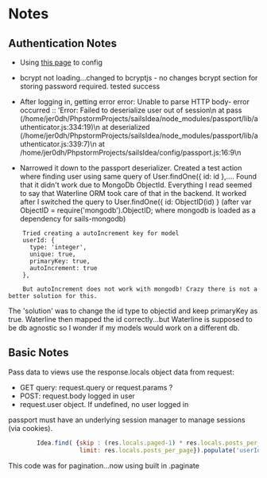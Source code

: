 # Notes #

## Authentication Notes ##
  * Using [this page](http://iliketomatoes.com/implement-passport-js-authentication-with-sails-js-0-10-2/) to config
  * bcrypt not loading...changed to bcryptjs - no changes bcrypt section for storing password required. tested success
  * After logging in, getting error error: Unable to parse HTTP body- error occurred :: 'Error: Failed to deserialize user out of session\n    at pass (/home/jer0dh/PhpstormProjects/sailsIdea/node_modules/passport/lib/authenticator.js:334:19)\n    at deserialized (/home/jer0dh/PhpstormProjects/sailsIdea/node_modules/passport/lib/authenticator.js:339:7)\n    at /home/jer0dh/PhpstormProjects/sailsIdea/config/passport.js:16:9\n  

  * Narrowed it down to the passport deserializer.  Created a test action where finding user using same query of User.findOne({ id: id },.... 
   Found that it didn't work due to MongoDb ObjectId.  Everything I read seemed to say that Waterline ORM took care of that in the backend. It worked after I 
switched the query to User.findOne({ id: ObjectID(id) }  (after var ObjectID = require('mongodb').ObjectID; where mongodb is loaded as a dependency for sails-mongodb)
   
```
    Tried creating a autoIncrement key for model
    userId: {
      type: 'integer',
      unique: true,
      primaryKey: true,
      autoIncrement: true
    },

    But autoIncrement does not work with mongodb! Crazy there is not a better solution for this.
```
  The 'solution' was to change the id type to objectid and keep primaryKey as true.  Waterline then mapped the id correctly...but Waterline is supposed to be db 
  agnostic so I wonder if my models would work on a different db.
  
## Basic Notes ##
Pass data to views use the response.locals object
data from request:
  * GET query: request.query or request.params ?
  * POST: request.body
logged in user
  * request.user object.  If undefined, no user logged in

passport must have an underlying session manager to manage sessions (via cookies).  

```javascript
        Idea.find( {skip : (res.locals.paged-1) * res.locals.posts_per_page,
                    limit: res.locals.posts_per_page}).populate('userId')
```
This code was for pagination...now using built in .paginate

